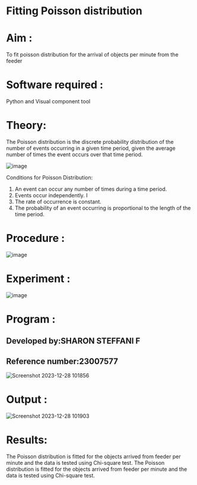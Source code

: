 # Fitting Poisson  distribution
# Aim : 

To fit poisson distribution for the arrival of objects per minute from the feeder

# Software required :  

Python and Visual component tool

# Theory:

The Poisson distribution is the discrete probability distribution of the number of events occurring in a given time period, given the average number of times the event occurs over that time period.

![image](https://user-images.githubusercontent.com/104613195/166248326-fd042076-8b0b-40c4-8b11-1d8e8fcb74db.png)

 Conditions for Poisson Distribution:

1. An event can occur any number of times during a time period.
2. Events occur independently. I
3. The rate of occurrence is constant.
4. The probability of an event occurring is proportional to the length of the time period. 
 
# Procedure :

![image](https://user-images.githubusercontent.com/104613195/166251988-d0c53205-6080-4f7b-ae4c-398178586637.png)

# Experiment :

![image](https://user-images.githubusercontent.com/103921593/230282876-f4a5afbf-cac1-4648-a1b0-c78840638a8e.png)

# Program :
## Developed by:SHARON STEFFANI F
## Reference number:23007577

 ![Screenshot 2023-12-28 101856](https://github.com/Sharonsteffani2005/Poisson_distribution/assets/144979934/157df798-f290-4df5-b7bd-e62c840fb616)


# Output : 

![Screenshot 2023-12-28 101903](https://github.com/Sharonsteffani2005/Poisson_distribution/assets/144979934/ecc7fc5f-3499-46dd-865d-82c09d68a80a)


# Results:

The Poisson distribution is fitted for the objects arrived from feeder per minute and the data is tested using Chi-square test.
The Poisson distribution is fitted for the objects arrived from feeder per minute and the data is tested using Chi-square test. 
 
